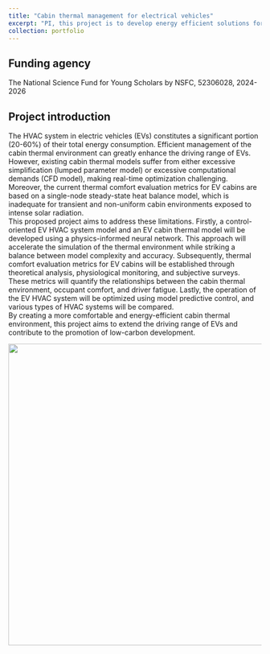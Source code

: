```yaml
---
title: "Cabin thermal management for electrical vehicles"
excerpt: "PI, this project is to develop energy efficient solutions for cabin thermal management of electric vehicles, with the goal to enhance its range mileage"
collection: portfolio
---
```


## Funding agency
The National Science Fund for Young Scholars by NSFC, 52306028, 2024-2026

## Project introduction
The HVAC system in electric vehicles (EVs) constitutes a significant portion (20-60%) of their total energy consumption. Efficient management of the cabin thermal environment can greatly enhance the driving range of EVs. However, existing cabin thermal models suffer from either excessive simplification (lumped parameter model) or excessive computational demands (CFD model), making real-time optimization challenging. Moreover, the current thermal comfort evaluation metrics for EV cabins are based on a single-node steady-state heat balance model, which is inadequate for transient and non-uniform cabin environments exposed to intense solar radiation.<br>
This proposed project aims to address these limitations. Firstly, a control-oriented EV HVAC system model and an EV cabin thermal model will be developed using a physics-informed neural network. This approach will accelerate the simulation of the thermal environment while striking a balance between model complexity and accuracy. Subsequently, thermal comfort evaluation metrics for EV cabins will be established through theoretical analysis, physiological monitoring, and subjective surveys. These metrics will quantify the relationships between the cabin thermal environment, occupant comfort, and driver fatigue. Lastly, the operation of the EV HVAC system will be optimized using model predictive control, and various types of HVAC systems will be compared.<br>
By creating a more comfortable and energy-efficient cabin thermal environment, this project aims to extend the driving range of EVs and contribute to the promotion of low-carbon development.


<img src='/images/portfolios/NSFS-Young.png' width='600'>  
